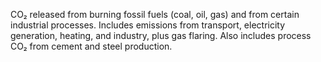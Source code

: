 CO₂ released from burning fossil fuels (coal, oil, gas) and from certain industrial processes. Includes emissions from transport, electricity generation, heating, and industry, plus gas flaring. Also includes process CO₂ from cement and steel production.
